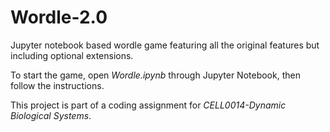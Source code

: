 # Wordle-2.0

Jupyter notebook based wordle game featuring all the original features but including optional extensions.

To start the game, open _Wordle.ipynb_ through Jupyter Notebook, then follow the instructions.

This project is part of a coding assignment for _CELL0014-Dynamic Biological Systems_.



